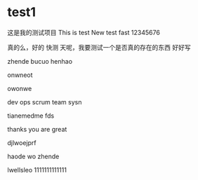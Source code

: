 # test1
这是我的测试项目
This is test
New test fast
12345676

真的么，好的
快测
天呢，我要测试一个是否真的存在的东西 
好好写




zhende bucuo henhao



onwneot


owonwe 


dev ops scrum team sysn

tianemedme fds


thanks you are great



djlwoejprf



haode wo zhende 



lwellsleo
1111111111111
